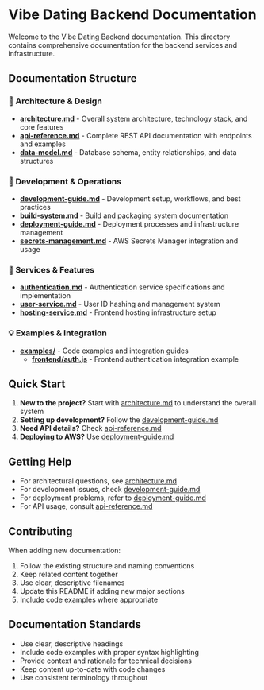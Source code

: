 # Vibe Dating Backend Documentation

Welcome to the Vibe Dating Backend documentation. This directory contains comprehensive documentation for the backend services and infrastructure.

## Documentation Structure

### 📐 Architecture & Design
- **[architecture.md](./architecture.md)** - Overall system architecture, technology stack, and core features
- **[api-reference.md](./api-reference.md)** - Complete REST API documentation with endpoints and examples  
- **[data-model.md](./data-model.md)** - Database schema, entity relationships, and data structures

### 🚀 Development & Operations
- **[development-guide.md](./development-guide.md)** - Development setup, workflows, and best practices
- **[build-system.md](./build-system.md)** - Build and packaging system documentation
- **[deployment-guide.md](./deployment-guide.md)** - Deployment processes and infrastructure management
- **[secrets-management.md](./secrets-management.md)** - AWS Secrets Manager integration and usage

### 🔧 Services & Features
- **[authentication.md](./authentication.md)** - Authentication service specifications and implementation
- **[user-service.md](./user-service.md)** - User ID hashing and management system
- **[hosting-service.md](./hosting-service.md)** - Frontend hosting infrastructure setup

### 💡 Examples & Integration
- **[examples/](./examples/)** - Code examples and integration guides
  - **[frontend/auth.js](./examples/frontend/auth.js)** - Frontend authentication integration example

## Quick Start

1. **New to the project?** Start with [architecture.md](./architecture.md) to understand the overall system
2. **Setting up development?** Follow the [development-guide.md](./development-guide.md)
3. **Need API details?** Check [api-reference.md](./api-reference.md)
4. **Deploying to AWS?** Use [deployment-guide.md](./deployment-guide.md)

## Getting Help

- For architectural questions, see [architecture.md](./architecture.md)
- For development issues, check [development-guide.md](./development-guide.md)
- For deployment problems, refer to [deployment-guide.md](./deployment-guide.md)
- For API usage, consult [api-reference.md](./api-reference.md)

## Contributing

When adding new documentation:

1. Follow the existing structure and naming conventions
2. Keep related content together
3. Use clear, descriptive filenames
4. Update this README if adding new major sections
5. Include code examples where appropriate

## Documentation Standards

- Use clear, descriptive headings
- Include code examples with proper syntax highlighting
- Provide context and rationale for technical decisions
- Keep content up-to-date with code changes
- Use consistent terminology throughout
